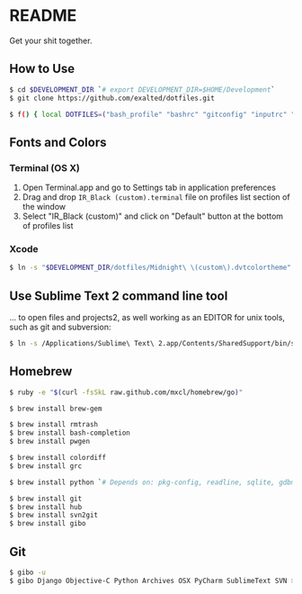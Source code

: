 README
======

Get your shit together.

How to Use
----------

```bash
$ cd $DEVELOPMENT_DIR `# export DEVELOPMENT_DIR=$HOME/Development`
$ git clone https://github.com/exalted/dotfiles.git

$ f() { local DOTFILES=("bash_profile" "bashrc" "gitconfig" "inputrc" "sqliterc" "hushlogin"); for i in ${DOTFILES[@]}; do ln -s "$DEVELOPMENT_DIR/dotfiles/$i.symlink" "$HOME/.$i"; done }; f; unset -f f;
```

Fonts and Colors
----------------

### Terminal (OS X)

1. Open Terminal.app and go to Settings tab in application preferences
2. Drag and drop `IR_Black (custom).terminal` file on profiles list section of the window
3. Select "IR_Black (custom)" and click on "Default" button at the bottom of profiles list

### Xcode

```bash
$ ln -s "$DEVELOPMENT_DIR/dotfiles/Midnight\ \(custom\).dvtcolortheme" "$HOME/Library/Developer/Xcode/UserData/FontAndColorThemes/Midnight\ \(custom\).dvtcolortheme"
```

Use Sublime Text 2 command line tool
------------------------------------

... to open files and projects2, as well working as an EDITOR for unix tools,
such as git and subversion:

```bash
$ ln -s /Applications/Sublime\ Text\ 2.app/Contents/SharedSupport/bin/subl /usr/local/bin/sublime
```

Homebrew
--------

```bash
$ ruby -e "$(curl -fsSkL raw.github.com/mxcl/homebrew/go)"

$ brew install brew-gem

$ brew install rmtrash
$ brew install bash-completion
$ brew install pwgen

$ brew install colordiff
$ brew install grc

$ brew install python `# Depends on: pkg-config, readline, sqlite, gdbm`

$ brew install git
$ brew install hub
$ brew install svn2git
$ brew install gibo
```

Git
---

```bash
$ gibo -u
$ gibo Django Objective-C Python Archives OSX PyCharm SublimeText SVN > .gitignore_global
```
